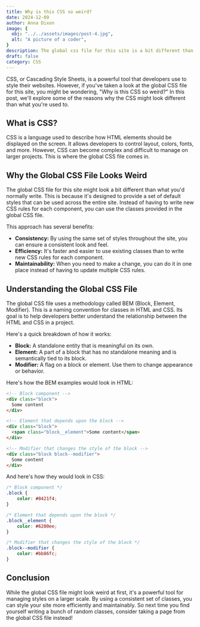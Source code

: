 ```yaml
---
title: Why is this CSS so weird?
date: 2024-12-09
author: Anna Dixon
image: {
  obj: "../../assets/images/post-4.jpg",
  alt: "A picture of a coder",
}
description: The global css file for this site is a bit different than I’d write things normally, but I’m trying to keep you from having to write a bunch of random classes.
draft: false
category: CSS
---
```


CSS, or Cascading Style Sheets, is a powerful tool that developers use to style their websites. However, if you've taken a look at the global CSS file for this site, you might be wondering, "Why is
this CSS so weird?" In this post, we'll explore some of the reasons why the CSS might look different than what you're used to.

## What is CSS?

CSS is a language used to describe how HTML elements should be displayed on the screen. It allows developers to control layout, colors, fonts, and more. However, CSS can become complex and difficult
to manage on larger projects. This is where the global CSS file comes in.

## Why the Global CSS File Looks Weird

The global CSS file for this site might look a bit different than what you'd normally write. This is because it's designed to provide a set of default styles that can be used across the entire site.
Instead of having to write new CSS rules for each component, you can use the classes provided in the global CSS file.

This approach has several benefits:

- **Consistency:** By using the same set of styles throughout the site, you can ensure a consistent look and feel.
- **Efficiency:** It's faster and easier to use existing classes than to write new CSS rules for each component.
- **Maintainability:** When you need to make a change, you can do it in one place instead of having to update multiple CSS rules.

## Understanding the Global CSS File

The global CSS file uses a methodology called BEM (Block, Element, Modifier). This is a naming convention for classes in HTML and CSS. Its goal is to help developers better understand the relationship
between the HTML and CSS in a project.

Here's a quick breakdown of how it works:

- **Block:** A standalone entity that is meaningful on its own.
- **Element:** A part of a block that has no standalone meaning and is semantically tied to its block.
- **Modifier:** A flag on a block or element. Use them to change appearance or behavior.

Here's how the BEM examples would look in HTML:

```html
<!-- Block component -->
<div class="block">
  Some content
</div>

<!-- Element that depends upon the block -->
<div class="block">
  <span class="block__element">Some content</span>
</div>

<!-- Modifier that changes the style of the block -->
<div class="block block--modifier">
  Some content
</div>
```

And here's how they would look in CSS:

```css
/* Block component */
.block {
    color: #0421f4;
}

/* Element that depends upon the block */
.block__element {
    color: #6200ee;
}

/* Modifier that changes the style of the block */
.block--modifier {
    color: #bb86fc;
}
```

## Conclusion

While the global CSS file might look weird at first, it's a powerful tool for managing styles on a larger scale. By using a consistent set of classes, you can style your site more efficiently and
maintainably. So next time you find yourself writing a bunch of random classes, consider taking a page from the global CSS file instead!
